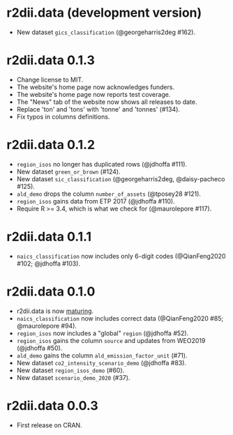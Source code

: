 # r2dii.data (development version)

* New dataset `gics_classification` (@georgeharris2deg #162).

# r2dii.data 0.1.3

* Change license to MIT.
* The website's home page now acknowledges funders.
* The website's home page now reports test coverage.
* The "News" tab of the website now shows all releases to date.
* Replace 'ton' and 'tons' with 'tonne' and 'tonnes' (#134).
* Fix typos in columns definitions.

# r2dii.data 0.1.2

* `region_isos` no longer has duplicated rows (@jdhoffa #111).
* New dataset `green_or_brown` (#124).
* New dataset `sic_classification` (@georgeharris2deg, @daisy-pacheco #125).
* `ald_demo` drops the column `number_of_assets` (@tposey28 #121).
* `region_isos` gains data from ETP 2017 (@jdhoffa #110).
* Require R >= 3.4, which is what we check for (@maurolepore #117).

# r2dii.data 0.1.1

* `naics_classification` now includes only 6-digit codes (@QianFeng2020 #102; @jdhoffa #103).

# r2dii.data 0.1.0

* r2dii.data is now [maturing](https://www.tidyverse.org/lifecycle/#maturing).
* `naics_classification` now includes correct data (@QianFeng2020 #85; @maurolepore #94).
* `region_isos` now includes a "global" `region` (@jdhoffa #52).
* `region_isos` gains the column `source` and updates from WEO2019 (@jdhoffa #50).
* `ald_demo` gains the column `ald_emission_factor_unit` (#71).
* New dataset `co2_intensity_scenario_demo` (@jdhoffa #83).
* New dataset `region_isos_demo` (#60).
* New dataset `scenario_demo_2020` (#37).

# r2dii.data 0.0.3

* First release on CRAN.

